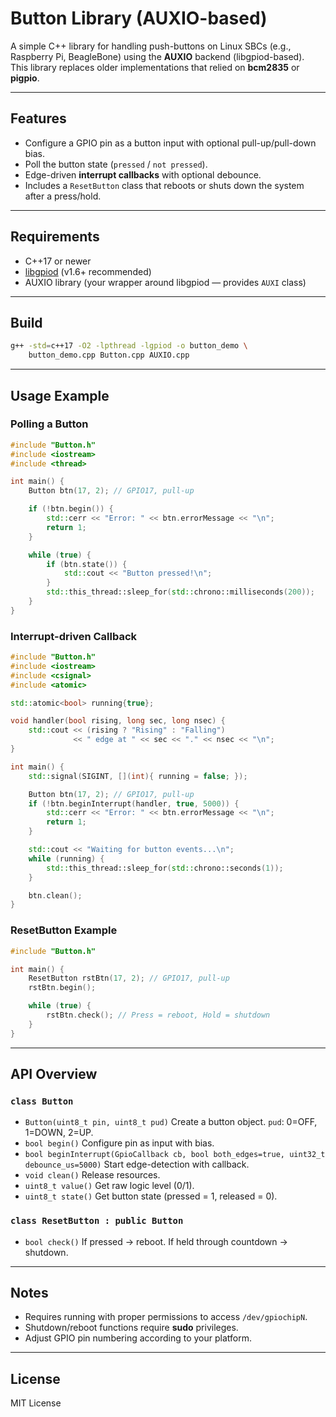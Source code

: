 # Button Library (AUXIO-based)

A simple C++ library for handling push-buttons on Linux SBCs (e.g., Raspberry Pi, BeagleBone) using the **AUXIO** backend (libgpiod-based).  
This library replaces older implementations that relied on **bcm2835** or **pigpio**.

---

## Features

- Configure a GPIO pin as a button input with optional pull-up/pull-down bias.
- Poll the button state (`pressed` / `not pressed`).
- Edge-driven **interrupt callbacks** with optional debounce.
- Includes a `ResetButton` class that reboots or shuts down the system after a press/hold.

---

## Requirements

- C++17 or newer
- [libgpiod](https://git.kernel.org/pub/scm/libs/libgpiod/libgpiod.git) (v1.6+ recommended)
- AUXIO library (your wrapper around libgpiod — provides `AUXI` class)

---

## Build

```bash
g++ -std=c++17 -O2 -lpthread -lgpiod -o button_demo \
    button_demo.cpp Button.cpp AUXIO.cpp
````

---

## Usage Example

### Polling a Button

```cpp
#include "Button.h"
#include <iostream>
#include <thread>

int main() {
    Button btn(17, 2); // GPIO17, pull-up

    if (!btn.begin()) {
        std::cerr << "Error: " << btn.errorMessage << "\n";
        return 1;
    }

    while (true) {
        if (btn.state()) {
            std::cout << "Button pressed!\n";
        }
        std::this_thread::sleep_for(std::chrono::milliseconds(200));
    }
}
```

### Interrupt-driven Callback

```cpp
#include "Button.h"
#include <iostream>
#include <csignal>
#include <atomic>

std::atomic<bool> running{true};

void handler(bool rising, long sec, long nsec) {
    std::cout << (rising ? "Rising" : "Falling")
              << " edge at " << sec << "." << nsec << "\n";
}

int main() {
    std::signal(SIGINT, [](int){ running = false; });

    Button btn(17, 2); // GPIO17, pull-up
    if (!btn.beginInterrupt(handler, true, 5000)) {
        std::cerr << "Error: " << btn.errorMessage << "\n";
        return 1;
    }

    std::cout << "Waiting for button events...\n";
    while (running) {
        std::this_thread::sleep_for(std::chrono::seconds(1));
    }

    btn.clean();
}
```

### ResetButton Example

```cpp
#include "Button.h"

int main() {
    ResetButton rstBtn(17, 2); // GPIO17, pull-up
    rstBtn.begin();

    while (true) {
        rstBtn.check(); // Press = reboot, Hold = shutdown
    }
}
```

---

## API Overview

### `class Button`

* `Button(uint8_t pin, uint8_t pud)`
  Create a button object. `pud`: 0=OFF, 1=DOWN, 2=UP.
* `bool begin()`
  Configure pin as input with bias.
* `bool beginInterrupt(GpioCallback cb, bool both_edges=true, uint32_t debounce_us=5000)`
  Start edge-detection with callback.
* `void clean()`
  Release resources.
* `uint8_t value()`
  Get raw logic level (0/1).
* `uint8_t state()`
  Get button state (pressed = 1, released = 0).

### `class ResetButton : public Button`

* `bool check()`
  If pressed → reboot. If held through countdown → shutdown.

---

## Notes

* Requires running with proper permissions to access `/dev/gpiochipN`.
* Shutdown/reboot functions require **sudo** privileges.
* Adjust GPIO pin numbering according to your platform.

---

## License

MIT License

